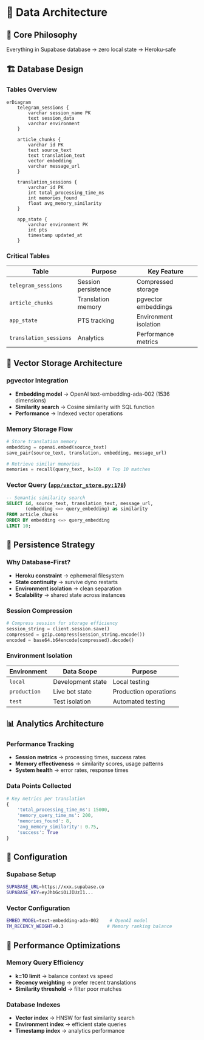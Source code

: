 # 💾 Data Architecture

## 🎯 Core Philosophy  
Everything in Supabase database → zero local state → Heroku-safe

## 🏗️ Database Design

### Tables Overview

```mermaid
erDiagram
    telegram_sessions {
        varchar session_name PK
        text session_data
        varchar environment
    }
    
    article_chunks {
        varchar id PK
        text source_text
        text translation_text
        vector embedding
        varchar message_url
    }
    
    translation_sessions {
        varchar id PK
        int total_processing_time_ms
        int memories_found
        float avg_memory_similarity
    }
    
    app_state {
        varchar environment PK
        int pts
        timestamp updated_at
    }
```

### Critical Tables

| Table | Purpose | Key Feature |
|-------|---------|-------------|
| `telegram_sessions` | Session persistence | Compressed storage |
| `article_chunks` | Translation memory | pgvector embeddings |
| `app_state` | PTS tracking | Environment isolation |
| `translation_sessions` | Analytics | Performance metrics |

## 🧠 Vector Storage Architecture

### pgvector Integration
- **Embedding model** → OpenAI text-embedding-ada-002 (1536 dimensions)
- **Similarity search** → Cosine similarity with SQL function
- **Performance** → Indexed vector operations

### Memory Storage Flow
```python
# Store translation memory
embedding = openai.embed(source_text)
save_pair(source_text, translation, embedding, message_url)

# Retrieve similar memories  
memories = recall(query_text, k=10)  # Top 10 matches
```

### Vector Query ([`app/vector_store.py:170`](../app/vector_store.py#L170))
```sql
-- Semantic similarity search
SELECT id, source_text, translation_text, message_url,
       (embedding <=> query_embedding) as similarity
FROM article_chunks
ORDER BY embedding <=> query_embedding
LIMIT 10;
```

## 🔄 Persistence Strategy

### Why Database-First?
- **Heroku constraint** → ephemeral filesystem
- **State continuity** → survive dyno restarts  
- **Environment isolation** → clean separation
- **Scalability** → shared state across instances

### Session Compression
```python
# Compress session for storage efficiency
session_string = client.session.save()
compressed = gzip.compress(session_string.encode())
encoded = base64.b64encode(compressed).decode()
```

### Environment Isolation
| Environment | Data Scope | Purpose |
|-------------|------------|---------|
| `local` | Development state | Local testing |
| `production` | Live bot state | Production operations |
| `test` | Test isolation | Automated testing |

## 📊 Analytics Architecture

### Performance Tracking
- **Session metrics** → processing times, success rates
- **Memory effectiveness** → similarity scores, usage patterns
- **System health** → error rates, response times

### Data Points Collected
```python
# Key metrics per translation
{
    'total_processing_time_ms': 15000,
    'memory_query_time_ms': 200,
    'memories_found': 8,
    'avg_memory_similarity': 0.75,
    'success': True
}
```

## 🔧 Configuration

### Supabase Setup
```bash
SUPABASE_URL=https://xxx.supabase.co
SUPABASE_KEY=eyJhbGciOiJIUzI1...
```

### Vector Configuration
```bash
EMBED_MODEL=text-embedding-ada-002    # OpenAI model
TM_RECENCY_WEIGHT=0.3                # Memory ranking balance
```

## 🚀 Performance Optimizations

### Memory Query Efficiency
- **k=10 limit** → balance context vs speed
- **Recency weighting** → prefer recent translations
- **Similarity threshold** → filter poor matches

### Database Indexes
- **Vector index** → HNSW for fast similarity search
- **Environment index** → efficient state queries
- **Timestamp index** → analytics performance 